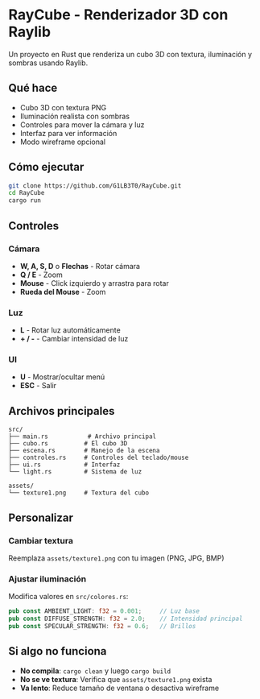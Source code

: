 # RayCube - Renderizador 3D con Raylib

Un proyecto en Rust que renderiza un cubo 3D con textura, iluminación y sombras usando Raylib.

## Qué hace

- Cubo 3D con textura PNG
- Iluminación realista con sombras
- Controles para mover la cámara y luz
- Interfaz para ver información
- Modo wireframe opcional

## Cómo ejecutar

```bash
git clone https://github.com/G1LB3T0/RayCube.git
cd RayCube
cargo run
```

## Controles

### Cámara
- **W, A, S, D** o **Flechas** - Rotar cámara
- **Q / E** - Zoom
- **Mouse** - Click izquierdo y arrastra para rotar
- **Rueda del Mouse** - Zoom

### Luz
- **L** - Rotar luz automáticamente
- **+ / -** - Cambiar intensidad de luz

### UI
- **U** - Mostrar/ocultar menú
- **ESC** - Salir

## Archivos principales

```
src/
├── main.rs           # Archivo principal
├── cubo.rs          # El cubo 3D
├── escena.rs        # Manejo de la escena
├── controles.rs     # Controles del teclado/mouse
├── ui.rs            # Interfaz
└── light.rs         # Sistema de luz

assets/
└── texture1.png     # Textura del cubo
```

## Personalizar

### Cambiar textura
Reemplaza `assets/texture1.png` con tu imagen (PNG, JPG, BMP)

### Ajustar iluminación
Modifica valores en `src/colores.rs`:
```rust
pub const AMBIENT_LIGHT: f32 = 0.001;     // Luz base
pub const DIFFUSE_STRENGTH: f32 = 2.0;    // Intensidad principal
pub const SPECULAR_STRENGTH: f32 = 0.6;   // Brillos
```

## Si algo no funciona

- **No compila**: `cargo clean` y luego `cargo build`
- **No se ve textura**: Verifica que `assets/texture1.png` exista
- **Va lento**: Reduce tamaño de ventana o desactiva wireframe

